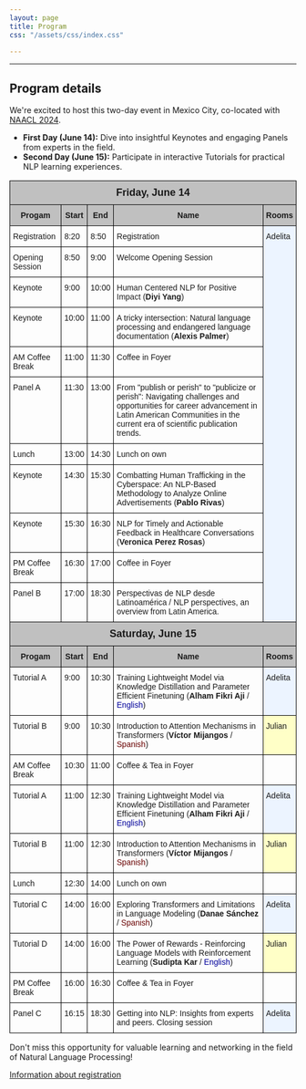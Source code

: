 ```yaml
---
layout: page
title: Program
css: "/assets/css/index.css"

---
```


<!-- <div class="list-filters">
  <a href="/escuelaverano2024/" class="list-filter">Home</a>
  <a href="/escuelaverano2024/speakers/" class="list-filter filter-selected">Speakers</a>
  <a href="/escuelaverano2024/program/" class="list-filter">Program</a>
  <a href="/escuelaverano2024/about/" class="list-filter">About</a>
</div> --> 
<!-- Commented above because it repeats the same function as the website navigation bar -->

---
## Program details

We're excited to host this two-day event in Mexico City, co-located with [NAACL 2024](https://2024.naacl.org/). 

- **First Day (June 14):** Dive into insightful Keynotes and engaging Panels from experts in the field.
- **Second Day (June 15):** Participate in interactive Tutorials for practical NLP learning experiences.

<style type="text/css">
.tg  {border-collapse:collapse;border-spacing:0;}
.tg td{border-color:black;border-style:solid;border-width:1px;font-family:Arial, sans-serif;font-size:14px;
  overflow:hidden;padding:10px 5px;word-break:normal;}
.tg th{border-color:black;border-style:solid;border-width:1px;font-family:Arial, sans-serif;font-size:14px;
  font-weight:normal;overflow:hidden;padding:10px 5px;word-break:normal;}
.tg .tg-kvmi{background-color:#c0c0c0;font-size:large;font-weight:bold;text-align:center;vertical-align:top}
.tg .tg-u1yq{background-color:#c0c0c0;font-weight:bold;text-align:center;vertical-align:top}
.tg .tg-0lax{text-align:left;vertical-align:top}
.tg .tg-0qe0{background-color:#ecf4ff;text-align:left;vertical-align:top}
.tg .tg-m9r4{background-color:#ffffc7;text-align:left;vertical-align:top}
</style>
<table class="tg">
<thead>
  <tr>
    <th class="tg-kvmi" colspan="5">Friday, June 14</th>
  </tr>
</thead>
<tbody>
  <tr>
    <td class="tg-u1yq">Progam</td>
    <td class="tg-u1yq">Start</td>
    <td class="tg-u1yq">End</td>
    <td class="tg-u1yq">Name</td>
    <td class="tg-u1yq">Rooms</td>
  </tr>
  <tr>
    <td class="tg-0lax">Registration</td>
    <td class="tg-0lax">8:20</td>
    <td class="tg-0lax">8:50</td>
    <td class="tg-0lax">Registration</td>
    <td class="tg-0qe0" rowspan="11">Adelita</td>
  </tr>
  <tr>
    <td class="tg-0lax"><span style="color:#1F1F1F">Opening Session</span></td>
    <td class="tg-0lax">8:50</td>
    <td class="tg-0lax">9:00</td>
    <td class="tg-0lax">Welcome Opening Session</td>
  </tr>
  <tr>
    <td class="tg-0lax">Keynote</td>
    <td class="tg-0lax">9:00</td>
    <td class="tg-0lax">10:00</td>
    <td class="tg-0lax"><span style="color:#1F1F1F">Human Centered NLP for Positive Impact (</span><span style="font-weight:bold;color:#1F1F1F">Diyi Yang</span><span style="color:#1F1F1F">)</span></td>
  </tr>
  <tr>
    <td class="tg-0lax">Keynote</td>
    <td class="tg-0lax">10:00</td>
    <td class="tg-0lax">11:00</td>
    <td class="tg-0lax">A tricky intersection: Natural language processing and endangered language documentation (<span style="font-weight:bold">Alexis Palmer</span>)</td>
  </tr>
  <tr>
    <td class="tg-0lax">AM Coffee Break</td>
    <td class="tg-0lax">11:00</td>
    <td class="tg-0lax">11:30</td>
    <td class="tg-0lax">Coffee in Foyer</td>
  </tr>
  <tr>
    <td class="tg-0lax">Panel A</td>
    <td class="tg-0lax">11:30</td>
    <td class="tg-0lax">13:00</td>
    <td class="tg-0lax">From "publish or perish" to "publicize or perish": Navigating challenges and opportunities for career advancement in Latin American Communities in the current era of scientific publication trends. </td>
  </tr>
  <tr>
    <td class="tg-0lax">Lunch</td>
    <td class="tg-0lax">13:00</td>
    <td class="tg-0lax">14:30</td>
    <td class="tg-0lax">Lunch on own</td>
  </tr>
  <tr>
    <td class="tg-0lax">Keynote</td>
    <td class="tg-0lax">14:30</td>
    <td class="tg-0lax">15:30</td>
    <td class="tg-0lax">Combatting Human Trafficking in the Cyberspace: An NLP-Based Methodology to Analyze Online Advertisements (<span style="font-weight:bold">Pablo Rivas</span>)</td>
  </tr>
  <tr>
    <td class="tg-0lax">Keynote</td>
    <td class="tg-0lax">15:30</td>
    <td class="tg-0lax">16:30</td>
    <td class="tg-0lax">NLP for Timely and Actionable Feedback in Healthcare Conversations (<span style="font-weight:bold;color:#1F1F1F">Veronica Perez Rosas</span>)</td>
  </tr>
  <tr>
    <td class="tg-0lax">PM Coffee Break</td>
    <td class="tg-0lax">16:30</td>
    <td class="tg-0lax">17:00</td>
    <td class="tg-0lax">Coffee in Foyer</td>
  </tr>
  <tr>
    <td class="tg-0lax">Panel B</td>
    <td class="tg-0lax">17:00</td>
    <td class="tg-0lax">18:30</td>
    <td class="tg-0lax">Perspectivas de NLP desde Latinoamérica / NLP perspectives, an overview from Latin America. </td>
  </tr>
  <tr>
    <td class="tg-kvmi" colspan="5">Saturday, June 15</td>
  </tr>
  <tr>
    <td class="tg-u1yq">Progam</td>
    <td class="tg-u1yq">Start</td>
    <td class="tg-u1yq">End</td>
    <td class="tg-u1yq">Name</td>
    <td class="tg-u1yq">Rooms</td>
  </tr>
  <tr>
    <td class="tg-0lax">Tutorial A</td>
    <td class="tg-0lax">9:00</td>
    <td class="tg-0lax">10:30</td>
    <td class="tg-0lax">Training Lightweight Model via Knowledge Distillation and Parameter Efficient Finetuning (<span style="font-weight:bold">Alham Fikri Aji </span>/ <span style="color:#00009B">English</span>)</td>
    <td class="tg-0qe0">Adelita</td>
  </tr>
  <tr>
    <td class="tg-0lax">Tutorial B</td>
    <td class="tg-0lax">9:00</td>
    <td class="tg-0lax">10:30</td>
    <td class="tg-0lax">Introduction to Attention Mechanisms in Transformers (<span style="font-weight:bold">Víctor Mijangos</span> / <span style="color:#680100">Spanish</span>)</td>
    <td class="tg-m9r4">Julian</td>
  </tr>
  <tr>
    <td class="tg-0lax">AM Coffee Break</td>
    <td class="tg-0lax">10:30</td>
    <td class="tg-0lax">11:00</td>
    <td class="tg-0lax">Coffee &amp; Tea in Foyer</td>
    <td class="tg-0lax"></td>
  </tr>
  <tr>
    <td class="tg-0lax">Tutorial A</td>
    <td class="tg-0lax">11:00</td>
    <td class="tg-0lax">12:30</td>
    <td class="tg-0lax">Training Lightweight Model via Knowledge Distillation and Parameter Efficient Finetuning (<span style="font-weight:bold">Alham Fikri Aji</span> / <span style="color:#00009B">English</span>)</td>
    <td class="tg-0qe0">Adelita</td>
  </tr>
  <tr>
    <td class="tg-0lax">Tutorial B</td>
    <td class="tg-0lax">11:00</td>
    <td class="tg-0lax">12:30</td>
    <td class="tg-0lax">Introduction to Attention Mechanisms in Transformers (<span style="font-weight:bold">Víctor Mijangos</span> / <span style="color:#680100">Spanish</span>)</td>
    <td class="tg-m9r4">Julian</td>
  </tr>
  <tr>
    <td class="tg-0lax">Lunch</td>
    <td class="tg-0lax">12:30</td>
    <td class="tg-0lax">14:00</td>
    <td class="tg-0lax">Lunch on own</td>
    <td class="tg-0lax"></td>
  </tr>
  <tr>
    <td class="tg-0lax">Tutorial C</td>
    <td class="tg-0lax">14:00</td>
    <td class="tg-0lax">16:00</td>
    <td class="tg-0lax">Exploring Transformers and Limitations in Language Modeling (<span style="font-weight:bold">Danae Sánchez</span> / <span style="color:#680100">Spanish</span>)</td>
    <td class="tg-0qe0">Adelita</td>
  </tr>
  <tr>
    <td class="tg-0lax">Tutorial D</td>
    <td class="tg-0lax">14:00</td>
    <td class="tg-0lax">16:00</td>
    <td class="tg-0lax">The Power of Rewards - Reinforcing Language Models with Reinforcement Learning (<span style="font-weight:bold">Sudipta Kar</span> / <span style="color:#00009B">English</span>)</td>
    <td class="tg-m9r4">Julian</td>
  </tr>
  <tr>
    <td class="tg-0lax">PM Coffee Break</td>
    <td class="tg-0lax">16:00</td>
    <td class="tg-0lax">16:30</td>
    <td class="tg-0lax">Coffee &amp; Tea in Foyer</td>
    <td class="tg-0lax"></td>
  </tr>
  <tr>
    <td class="tg-0lax">Panel C</td>
    <td class="tg-0lax">16:15</td>
    <td class="tg-0lax">18:30</td>
    <td class="tg-0lax">Getting into NLP: Insights from experts and peers. Closing session </td>
    <td class="tg-0qe0">Adelita</td>
  </tr>
</tbody>
</table>

Don't miss this opportunity for valuable learning and networking in the field of Natural Language Processing!

[Information about registration](/escuelaverano2024/registration/)